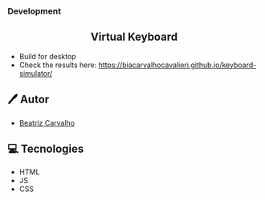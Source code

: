 ### Development
<h2 align="center">
  Virtual Keyboard
</h2>

- Build for desktop
- Check the results here: https://biacarvalhocavalieri.github.io/keyboard-simulator/

## 🖊️ Autor

- [Beatriz Carvalho](https://github.com/BiaCarvalhoCavalieri)

## 💻 Tecnologies

- HTML
- JS
- CSS

